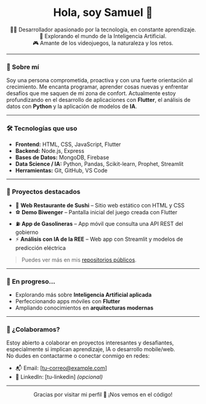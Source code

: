 <h1 align="center">Hola, soy Samuel 👋</h1>

<p align="center">
  👨‍💻 Desarrollador apasionado por la tecnología, en constante aprendizaje.<br>
  🚀 Explorando el mundo de la Inteligencia Artificial.<br>
  🎮 Amante de los videojuegos, la naturaleza y los retos.
</p>

---

### 🚀 Sobre mí

Soy una persona comprometida, proactiva y con una fuerte orientación al crecimiento. Me encanta programar, aprender cosas nuevas y enfrentar desafíos que me saquen de mi zona de confort. Actualmente estoy profundizando en el desarrollo de aplicaciones con **Flutter**, el análisis de datos con **Python** y la aplicación de modelos de **IA**.

---

### 🛠️ Tecnologías que uso

- **Frontend:** HTML, CSS, JavaScript, Flutter
- **Backend:** Node.js, Express
- **Bases de Datos:** MongoDB, Firebase
- **Data Science / IA:** Python, Pandas, Scikit-learn, Prophet, Streamlit
- **Herramientas:** Git, GitHub, VS Code

---

### 📂 Proyectos destacados

- 🍣 **Web Restaurante de Sushi** – Sitio web estático con HTML y CSS
- ⚽ **Demo Biwenger** – Pantalla inicial del juego creada con Flutter
- ⛽ **App de Gasolineras** – App móvil que consulta una API REST del gobierno
- ⚡ **Análisis con IA de la REE** – Web app con Streamlit y modelos de predicción eléctrica

> Puedes ver más en mis [repositorios públicos](https://github.com/tu-usuario).

---

### 🌱 En progreso...

- Explorando más sobre **Inteligencia Artificial aplicada**
- Perfeccionando apps móviles con **Flutter**
- Ampliando conocimientos en **arquitecturas modernas**

---

### 🤝 ¿Colaboramos?

Estoy abierto a colaborar en proyectos interesantes y desafiantes, especialmente si implican aprendizaje, IA o desarrollo mobile/web.  
No dudes en contactarme o conectar conmigo en redes:

- 📬 Email: [tu-correo@example.com]
- 💼 LinkedIn: [tu-linkedin] *(opcional)*

---

<p align="center">
  Gracias por visitar mi perfil 💙 ¡Nos vemos en el código!
</p>
